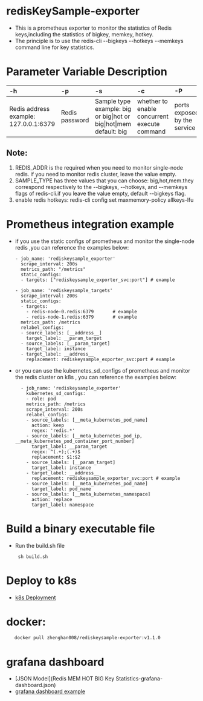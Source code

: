 # redisKeySample-exporter
  - This is a prometheus exporter to monitor the statistics of Redis keys,including the statistics of bigkey, memkey, hotkey.
  - The principle is to use the redis-cli --bigkeys --hotkeys --memkeys command line for key statistics.
# Parameter Variable Description
| -h | -p | -s                                                                  | -c  | -P|
|:---- | :----|:--------------------------------------------------------------------|:----|:----|
| Redis address example: 127.0.0.1:6379  | Redis password   | Sample type example: big or big\|hot or big\|hot\|mem  default: big |whether to enable concurrent execute command|ports exposed by the service|
## Note:
1. REDIS_ADDR is the required when you need to monitor single-node redis. if you need to monitor redis cluster, leave the value empty.
2. SAMPLE_TYPE has three values that you can choose: big,hot,mem.they correspond respectively to the --bigkeys, --hotkeys, and --memkeys flags of redis-cli.if you leave the value empty, default --bigkeys flag.
3. enable redis hotkeys: redis-cli config set maxmemory-policy allkeys-lfu
# Prometheus integration example
- if you use the static configs of prometheus and monitor the single-node redis ,you can reference the examples below:

      - job_name: 'rediskeysample_exporter'
        scrape_interval: 200s
        metrics_path: "/metrics"
        static_configs:
        - targets: ["rediskeysample_exporter_svc:port"] # example
      
      - job_name: 'rediskeysample_targets'
        scrape_interval: 200s
        static_configs:
        - targets:
          - redis-node-0.redis:6379       # example
          - redis-node-1.redis:6379       # example
        metrics_path: /metrics
        relabel_configs:
        - source_labels: [__address__]
          target_label: __param_target
        - source_labels: [__param_target]
          target_label: instance
        - target_label: __address__
          replacement: rediskeysample_exporter_svc:port # example



- or you can use the kubernetes_sd_configs of prometheus and monitor the redis cluster on k8s , you can reference the examples below:

        - job_name: 'rediskeysample_exporter'
          kubernetes_sd_configs:
          - role: pod
          metrics_path: /metrics
          scrape_interval: 200s
          relabel_configs:
          - source_labels: [__meta_kubernetes_pod_name]
            action: keep
            regex: 'redis.*'
          - source_labels: [__meta_kubernetes_pod_ip, __meta_kubernetes_pod_container_port_number]
            target_label: __param_target
            regex: ^(.+);(.+)$
            replacement: $1:$2
          - source_labels: [__param_target]
            target_label: instance
          - target_label: __address__
            replacement: rediskeysample_exporter_svc:port # example
          - source_labels: [__meta_kubernetes_pod_name]
            target_label: pod_name
          - source_labels: [__meta_kubernetes_namespace]
            action: replace
            target_label: namespace


# Build a binary executable file
-  Run the build.sh file

        sh build.sh

# Deploy to k8s
- [k8s Deployment](redisKeySample-exporter.yaml)

# docker:
       docker pull zhenghan008/rediskeysample-exporter:v1.1.0

# grafana dashboard
- [JSON Model](Redis MEM HOT BIG Key Statistics-grafana-dashboard.json)
- [grafana dashboard example](redis-key.png)